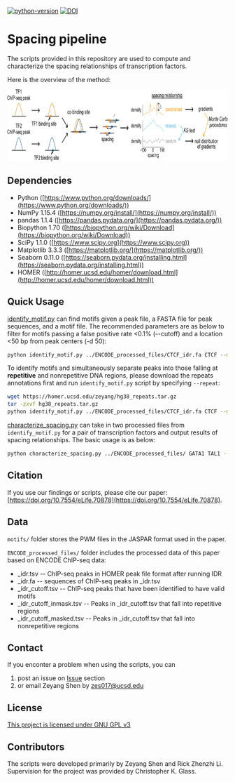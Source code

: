 [![python-version](https://img.shields.io/badge/python-3.6+-blue.svg)](https://www.python.org/downloads/release/python-360/)
[![DOI](https://zenodo.org/badge/DOI/10.1101/2020.04.02.021535.svg)](https://www.biorxiv.org/content/10.1101/2020.04.02.021535v1.full)

# Spacing pipeline
The scripts provided in this repository are used to compute and characterize the spacing relationships of transcription factors. 

Here is the overview of the method:

<p align="center">
<img src="https://github.com/zeyang-shen/spacing_pipeline/blob/main/ENCODE_processing_pipeline.png" width="850" height="163">
</p>

## Dependencies
* Python ([https://www.python.org/downloads/](https://www.python.org/downloads/))
* NumPy 1.15.4 ([https://numpy.org/install/](https://numpy.org/install/))
* pandas 1.1.4 ([https://pandas.pydata.org/](https://pandas.pydata.org/))
* Biopython 1.70 ([https://biopython.org/wiki/Download](https://biopython.org/wiki/Download))
* SciPy 1.1.0 ([https://www.scipy.org](https://www.scipy.org))
* Matplotlib 3.3.3 ([https://matplotlib.org/](https://matplotlib.org/))
* Seaborn 0.11.0 ([https://seaborn.pydata.org/installing.html](https://seaborn.pydata.org/installing.html))
* HOMER ([http://homer.ucsd.edu/homer/download.html](http://homer.ucsd.edu/homer/download.html))

## Quick Usage
[identify_motif.py](https://github.com/zeyang-shen/spacing_pipeline/blob/main/scripts/identify_motif.py) can find motifs given a peak file, a FASTA file for peak sequences, and a motif file. The recommended parameters are as below to filter for motifs passing a false positive rate <0.1% (--cutoff) and a location <50 bp from peak centers (-d 50): 
```bash
python identify_motif.py ../ENCODE_processed_files/CTCF_idr.fa CTCF --motif_path ../motifs/ --cutoff -d 50
```

To identify motifs and simultaneously separate peaks into those falling at **repetitive** and nonrepetitive DNA regions, please download the repeats annotations first and run `identify_motif.py` script by specifying `--repeat`:

```bash
wget https://homer.ucsd.edu/zeyang/hg38_repeats.tar.gz
tar -zxvf hg38_repeats.tar.gz
python identify_motif.py ../ENCODE_processed_files/CTCF_idr.fa CTCF --motif_path ../motifs/ --cutoff -d 50 --repeat hg38_repeats/hg38_repeats_merged.nodup.all.txt
```

[characterize_spacing.py](https://github.com/zeyang-shen/spacing_pipeline/blob/main/scripts/characterize_spacing.py) can take in two processed files from `identify_motif.py` for a pair of transcription factors and output results of spacing relationships. The basic usage is as below:
```bash
python characterize_spacing.py ../ENCODE_processed_files/ GATA1 TAL1 --motif_path ../motifs/
```

## Citation
If you use our findings or scripts, please cite our paper: [https://doi.org/10.7554/eLife.70878](https://doi.org/10.7554/eLife.70878).

## Data
`motifs/` folder stores the PWM files in the JASPAR format used in the paper.

`ENCODE_processed_files/` folder includes the processed data of this paper based on ENCODE ChIP-seq data:
* _idr.tsv -- ChIP-seq peaks in HOMER peak file format after running IDR
* _idr.fa -- sequences of ChIP-seq peaks in _idr.tsv
* _idr_cutoff.tsv -- ChIP-seq peaks that have been identified to have valid motifs
* _idr_cutoff_inmask.tsv -- Peaks in _idr_cutoff.tsv that fall into repetitive regions
* _idr_cutoff_masked.tsv -- Peaks in _idr_cutoff.tsv that fall into nonrepetitive regions

## Contact
If you enconter a problem when using the scripts, you can
1. post an issue on [Issue](https://github.com/zeyang-shen/spacing_pipeline/issues) section
2. or email Zeyang Shen by zes017@ucsd.edu

## License
[This project is licensed under GNU GPL v3](https://github.com/zeyang-shen/spacing_pipeline/blob/main/LICENSE)

## Contributors
The scripts were developed primarily by Zeyang Shen and Rick Zhenzhi Li. Supervision for the project was provided by Christopher K. Glass. 
